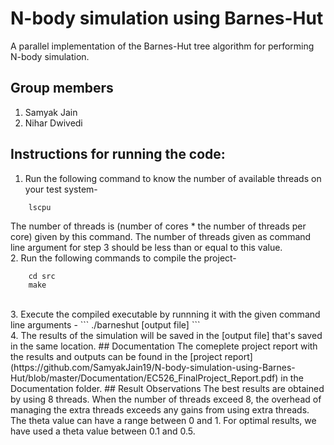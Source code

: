 # N-body simulation using Barnes-Hut
A parallel implementation of the Barnes-Hut tree algorithm for performing N-body simulation.
## Group members
1. Samyak Jain
2. Nihar Dwivedi
## Instructions for running the code:
1. Run the following command to know the number of available threads on your test system-
```
    lscpu
```
The number of threads is (number of cores * the number of threads per core) given by this command. The number of threads given as command line argument for step 3 should be less than or equal to this value.
<br/>
2. Run the following commands to compile the project-
```
    cd src
    make
```
<br/>
3. Execute the compiled executable by runnning it with the given command line arguments -
```
    ./barneshut <thread count> <number of clusters> <number of bodies>
                <number of simulation steps> <theta for quadtree>
                <random seed for initialization> [output file]
```
<br/>
4. The results of the simulation will be saved in the [output file] that's saved in the same location.
## Documentation
The comeplete project report with the results and outputs can be found in the [project report](https://github.com/SamyakJain19/N-body-simulation-using-Barnes-Hut/blob/master/Documentation/EC526_FinalProject_Report.pdf) in the Documentation folder.
## Result Observations
The best results are obtained by using 8 threads. When the number of threads exceed 8, the overhead of managing the extra threads exceeds any gains from using extra threads.
The theta value can have a range between 0 and 1. For optimal results, we have used a theta value between 0.1 and 0.5.
